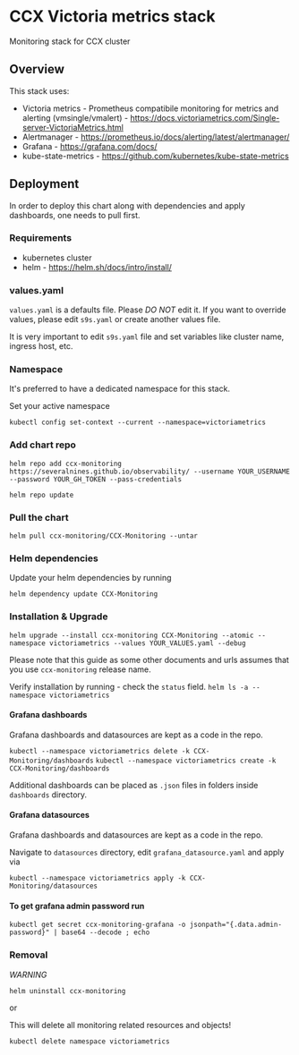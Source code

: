 # CCX Victoria metrics stack
Monitoring stack for CCX cluster


## Overview

This stack uses:
* Victoria metrics - Prometheus compatibile monitoring for metrics and alerting (vmsingle/vmalert) - https://docs.victoriametrics.com/Single-server-VictoriaMetrics.html
* Alertmanager - https://prometheus.io/docs/alerting/latest/alertmanager/
* Grafana - https://grafana.com/docs/
* kube-state-metrics - https://github.com/kubernetes/kube-state-metrics

## Deployment
In order to deploy this chart along with dependencies and apply dashboards, one needs to pull first.

### Requirements
* kubernetes cluster
* helm - https://helm.sh/docs/intro/install/

### values.yaml
`values.yaml` is a defaults file. Please *DO NOT* edit it.
If you want to override values, please edit `s9s.yaml` or create another values file.

It is very important to edit `s9s.yaml` file and set variables like cluster name, ingress host, etc.

### Namespace
It's preferred to have a dedicated namespace for this stack.

Set your active namespace

`kubectl config set-context --current --namespace=victoriametrics`

### Add chart repo

`helm repo add ccx-monitoring https://severalnines.github.io/observability/ --username YOUR_USERNAME --password YOUR_GH_TOKEN --pass-credentials`

`helm repo update`

### Pull the chart

`helm pull ccx-monitoring/CCX-Monitoring --untar`

### Helm dependencies
Update your helm dependencies by running

`helm dependency update CCX-Monitoring`

### Installation & Upgrade
`helm upgrade --install ccx-monitoring CCX-Monitoring --atomic --namespace victoriametrics --values YOUR_VALUES.yaml --debug `

Please note that this guide as some other documents and urls assumes that you use `ccx-monitoring` release name.

Verify installation by running - check the `status` field.
`helm ls -a --namespace victoriametrics`

#### Grafana dashboards
Grafana dashboards and datasources are kept as a code in the repo.

`kubectl --namespace victoriametrics delete -k CCX-Monitoring/dashboards`
`kubectl --namespace victoriametrics create -k CCX-Monitoring/dashboards`

Additional dashboards can be placed as `.json` files in folders inside `dashboards` directory.
 
#### Grafana datasources
Grafana dashboards and datasources are kept as a code in the repo.

Navigate to `datasources` directory, edit `grafana_datasource.yaml` and apply via 

`kubectl --namespace victoriametrics apply -k CCX-Monitoring/datasources`


#### To get grafana admin password run

`kubectl get secret ccx-monitoring-grafana -o jsonpath="{.data.admin-password}" | base64 --decode ; echo`

### Removal
*WARNING*

`helm uninstall ccx-monitoring`

or

This will delete all monitoring related resources and objects!

`kubectl delete namespace victoriametrics`
